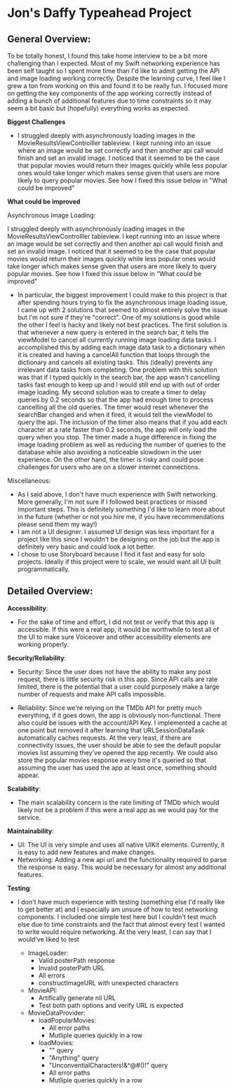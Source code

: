 # Jon's Daffy Typeahead Project

## General Overview:

To be totally honest, I found this take home interview to be a bit more challenging than I expected. Most of my Swift networking experience has been self taught so I spent more time than I'd like to admit getting the API and image loading working correctly. Despite the learning curve, I feel like I grew a ton from working on this and found it to be really fun. I focused more on getting the key components of the app working correctly instead of adding a bunch of additional features due to time constraints so it may seem a bit basic but (hopefully) everything works as expected.    

**Biggest Challenges**

- I struggled deeply with asynchronously loading images in the MovieResultsViewControlller tableview. I kept running into an issue where an image would be set correctly and then another api call would finish and set an invalid image. I noticed that it seemed to be the case that popular movies would return their images quickly while less popular ones would take longer which makes sense given that users are more likely to query popular movies. See how I fixed this issue below in "What could be improved"

**What could be improved**

Asynchronous Image Loading:

I struggled deeply with asynchronously loading images in the MovieResultsViewControlller tableview. I kept running into an issue where an image would be set correctly and then another api call would finish and set an invalid image. I noticed that it seemed to be the case that popular movies would return their images quickly while less popular ones would take longer which makes sense given that users are more likely to query popular movies. See how I fixed this issue below in "What could be improved"
- In particular, the biggest improvement I could make to this project is that after spending hours trying to fix the asynchronous image loading issue, I came up with 2 solutions that seemed to almost entirely solve the issue but I'm not sure if they're "correct". One of my solutions is good while the other I feel is hacky and likely not best practices. The first solution is that whenever a new query is entered in the search bar, it tells the viewModel to cancel all currently running image loading data tasks. I accomplished this by adding each image data task to a dictionary when it is created and having a cancelAll function that loops through the dictionary and cancels all existing tasks. This (ideally) prevents any irrelevant data tasks from completing. One problem with this solution was that if I typed quickly in the search bar, the app wasn't cancelling tasks fast enough to keep up and I would still end up with out of order image loading. My second solution was to create a timer to delay queries by 0.2 seconds so that the app had enough time to process cancelling all the old queries. The timer would reset whenever the searchBar changed and when it fired, it would tell the viewModel to query the api. The inclusion of the timer also means that if you add each character at a rate faster than 0.2 seconds, the app will only load the query when you stop. The timer made a huge difference in fixing the image loading problem as well as reducing the number of queries to the database while also avoiding a noticeable slowdown in the user experience. On the other hand, the timer is risky and could pose challenges for users who are on a slower internet connections. 

Miscellaneous:

- As I said above, I don't have much experience with Swift networking. More generally, I'm not sure if I followed best practices or missed important steps. This is definitely something I'd like to learn more about in the future (whether or not you hire me, if you have recommendations please send them my way!)
-  I am not a UI designer. I assumed UI design was less important for a project like this since I wouldn't be designing on the job but the app is definitely very basic and could look a lot better. 
- I chose to use Storyboard because I find it fast and easy for solo projects. Ideally if this project were to scale, we would want all UI built programmatically. 

## Detailed Overview:

**Accessibility**:
- For the sake of time and effort, I did not test or verify that this app is accessible. If this were a real app, it would be worthwhile to test all of the UI to make sure Voiceover and other accessibility elements are working properly.

**Security/Reliability**: 
- Security: Since the user does not have the ability to make any post request, there is little security risk in this app. Since API calls are rate limited, there is the potential that a user could purposely make a large number of requests and make API calls impossible.

-  Reliability: Since we're relying on the TMDb API for pretty much everything, if it goes down, the app is obviously non-functional. There also could be issues with the account/API Key. I implemented a cache at one point but removed it after learning that URLSessionDataTask automatically caches requests. At the very least, if there are connectivity issues, the user should be able to see the default popular movies list assuming they've opened the app recently. We could also store the popular movies response every time it's queried so that assuming the user has used the app at least once, something should appear.  

**Scalability**: 
- The main scalability concern is the rate limiting of TMDb which would likely not be a problem if this were a real app as we would pay for the service. 

**Maintainability**:
- UI: The UI is very simple and uses all native UIKit elements. Currently, it is easy to add new features and make changes. 
- Networking: Adding a new api url and the functionality required to parse the response is easy. This would be necessary for almost any additional features. 

**Testing**: 
- I don't have much experience with testing (something else I'd really like to get better at) and I especially am unsure of how to test networking components. I included one simple test here but I couldn't test much else due to time constraints and the fact that almost every test I wanted to write would require networking. At the very least, I can say that I would've liked to test
    
    - ImageLoader: 
        - Valid posterPath response
        - Invalid posterPath URL
        - All errors
        - constructImageURL with unexpected characters 
    - MovieAPI:
        - Artifically generate nil URL
        - Test both path options and verify URL is expected
    - MovieDataProvider:  
        - loadPopularMovies:
            - All error paths
            - Mutliple queries quickly in a row
        - loadMovies: 
            - "" query
            - "Anything" query
            - "UnconventialCharacters!&^@#()!" query
            - All error paths
            - Mutliple queries quickly in a row
